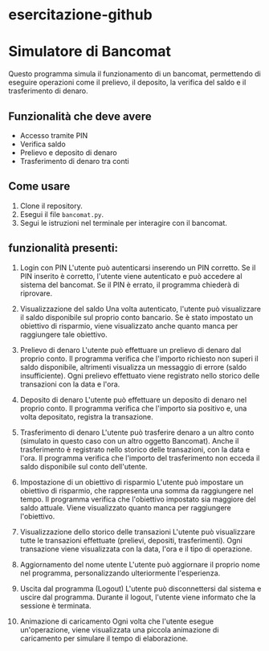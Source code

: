 # esercitazione-github
# Simulatore di Bancomat

Questo programma simula il funzionamento di un bancomat, permettendo di eseguire operazioni come il prelievo, il deposito, la verifica del saldo e il trasferimento di denaro.

## Funzionalità che deve avere
- Accesso tramite PIN
- Verifica saldo
- Prelievo e deposito di denaro
- Trasferimento di denaro tra conti

## Come usare
1. Clone il repository.
2. Esegui il file `bancomat.py`.
3. Segui le istruzioni nel terminale per interagire con il bancomat.



## funzionalità presenti:
1. Login con PIN
L'utente può autenticarsi inserendo un PIN corretto. Se il PIN inserito è corretto, l'utente viene autenticato e può accedere al sistema del bancomat. Se il PIN è errato, il programma chiederà di riprovare.

2. Visualizzazione del saldo
Una volta autenticato, l'utente può visualizzare il saldo disponibile sul proprio conto bancario.
Se è stato impostato un obiettivo di risparmio, viene visualizzato anche quanto manca per raggiungere tale obiettivo.

3. Prelievo di denaro
L'utente può effettuare un prelievo di denaro dal proprio conto.
Il programma verifica che l'importo richiesto non superi il saldo disponibile, altrimenti visualizza un messaggio di errore (saldo insufficiente).
Ogni prelievo effettuato viene registrato nello storico delle transazioni con la data e l'ora.

4. Deposito di denaro
L'utente può effettuare un deposito di denaro nel proprio conto.
Il programma verifica che l'importo sia positivo e, una volta depositato, registra la transazione.

5. Trasferimento di denaro
L'utente può trasferire denaro a un altro conto (simulato in questo caso con un altro oggetto Bancomat).
Anche il trasferimento è registrato nello storico delle transazioni, con la data e l'ora.
Il programma verifica che l'importo del trasferimento non ecceda il saldo disponibile sul conto dell'utente.

6. Impostazione di un obiettivo di risparmio
L'utente può impostare un obiettivo di risparmio, che rappresenta una somma da raggiungere nel tempo.
Il programma verifica che l'obiettivo impostato sia maggiore del saldo attuale.
Viene visualizzato quanto manca per raggiungere l'obiettivo.

7. Visualizzazione dello storico delle transazioni
L'utente può visualizzare tutte le transazioni effettuate (prelievi, depositi, trasferimenti).
Ogni transazione viene visualizzata con la data, l'ora e il tipo di operazione.

8. Aggiornamento del nome utente
L'utente può aggiornare il proprio nome nel programma, personalizzando ulteriormente l'esperienza.

9. Uscita dal programma (Logout)
L'utente può disconnettersi dal sistema e uscire dal programma. Durante il logout, l'utente viene informato che la sessione è terminata.

10. Animazione di caricamento
Ogni volta che l'utente esegue un'operazione, viene visualizzata una piccola animazione di caricamento per simulare il tempo di elaborazione.